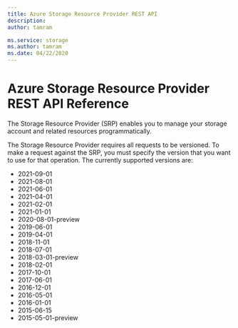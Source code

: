 ```yaml
---
title: Azure Storage Resource Provider REST API
description: 
author: tamram

ms.service: storage
ms.author: tamram
ms.date: 04/22/2020
---
```


# Azure Storage Resource Provider REST API Reference

The Storage Resource Provider (SRP) enables you to manage your storage account and related resources programmatically.

The Storage Resource Provider requires all requests to be versioned. To make a request against the SRP, you must specify the version that you want to use for that operation. The currently supported versions are:

* 2021-09-01
* 2021-08-01
* 2021-06-01
* 2021-04-01
* 2021-02-01
* 2021-01-01
* 2020-08-01-preview
* 2019-06-01
* 2019-04-01
* 2018-11-01
* 2018-07-01
* 2018-03-01-preview
* 2018-02-01
* 2017-10-01
* 2017-06-01
* 2016-12-01
* 2016-05-01
* 2016-01-01
* 2015-06-15
* 2015-05-01-preview
